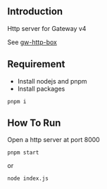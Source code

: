## Introduction ##

Http server for Gateway v4

See [gw-http-box](https://github.com/AprilBrother/gw-http-box.git)

## Requirement ##

* Install nodejs and pnpm
* Install packages 
```
pnpm i
```

## How To Run ##

Open a http server at port 8000

```
pnpm start
```

or 

```
node index.js
```

